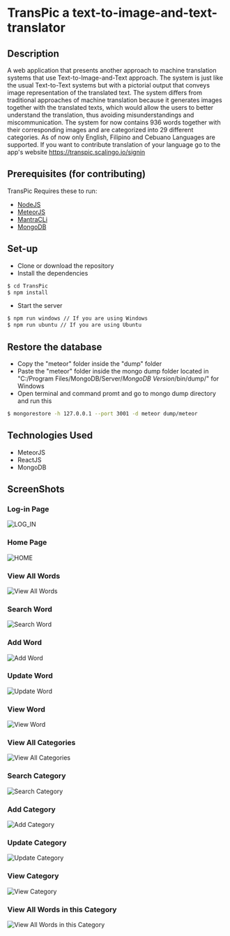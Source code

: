 # TransPic a text-to-image-and-text-translator

## Description
A web application that presents another approach to machine translation systems that use Text-to-Image-and-Text approach. The system is just like the usual Text-to-Text systems but with a pictorial output that conveys image representation of the translated text. The system differs from traditional approaches of machine translation because it generates images together with the translated texts, which would allow the users to better understand the translation, thus avoiding misunderstandings and miscommunication. The system for now contains 936 words together with their corresponding images and are categorized into 29 different categories. As of now only English, Filipino and Cebuano Languages are supported. If you want to contribute translation of your language go to the app's website https://transpic.scalingo.io/signin

## Prerequisites (for contributing)
TransPic Requires these to run:
  - [NodeJS](https://nodejs.org/en/)
  - [MeteorJS](https://www.meteor.com/)
  - [MantraCLi](https://github.com/mantrajs/mantra-cli)
  - [MongoDB](https://www.mongodb.com/)

## Set-up
  - Clone or download the repository
  - Install the dependencies
  ```sh
  $ cd TransPic
  $ npm install 
  ```
  - Start the server
  ```sh
  $ npm run windows // If you are using Windows
  $ npm run ubuntu // If you are using Ubuntu
  ```
## Restore the database
  - Copy the "meteor" folder inside the "dump" folder
  - Paste the "meteor" folder inside the mongo dump folder located in "C:/Program Files/MongoDB/Server/*MongoDB Version*/bin/dump/" for Windows
  - Open terminal and command promt and go to mongo dump directory and run this
  ```sh
  $ mongorestore -h 127.0.0.1 --port 3001 -d meteor dump/meteor
  ```
  
## Technologies Used
  - MeteorJS
  - ReactJS
  - MongoDB

## ScreenShots
### Log-in Page
![LOG_IN](http://i.imgur.com/oO701vg.png)

### Home Page
![HOME](http://i.imgur.com/wY6CfIy.png)

### View All Words
![View All Words](http://i.imgur.com/znWgBC9.png)

### Search Word
![Search Word](http://i.imgur.com/8Wq7JHU.png)

### Add Word
![Add Word](http://i.imgur.com/7oJzJCH.png)

### Update Word
![Update Word](http://i.imgur.com/fAI0439.png)

### View Word
![View Word](http://i.imgur.com/5mnq66d.png)

### View All Categories
![View All Categories](http://i.imgur.com/qgFHUaJ.png)

### Search Category
![Search Category](http://i.imgur.com/G6zYFAz.png)

### Add Category
![Add Category](http://i.imgur.com/u5p30oB.png)

### Update Category
![Update Category](http://i.imgur.com/G9oDnm1.png)

### View Category
![View Category](http://i.imgur.com/JJrIaN2.png)

### View All Words in this Category
![View All Words in this Category](http://i.imgur.com/Pgo15kZ.png)
